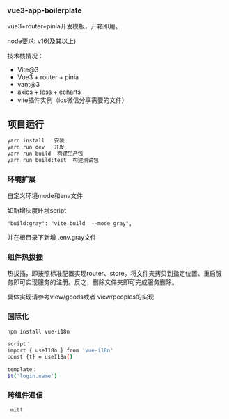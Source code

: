 ### vue3-app-boilerplate

vue3+router+pinia开发模板，开箱即用。

node要求: v16(及其以上)

技术栈情况：
 - Vite@3 
 - Vue3 + router + pinia
 - vant@3
 - axios + less + echarts
 - vite插件实例（ios微信分享需要的文件）



## 项目运行

```sh
yarn install   安装
yarn run dev   开发
yarn run build  构建生产包
yarn run build:test  构建测试包

```

### 环境扩展

自定义环境mode和env文件

如新增灰度环境script 

```shell
"build:gray": "vite build  --mode gray",

```
并在根目录下新增 .env.gray文件

### 组件热拔插

热拔插，即按照标准配置实现router、store。将文件夹拷贝到指定位置、重启服务即可实现服务的注册。反之，删除文件夹即可完成服务删除。

具体实现请参考view/goods或者 view/peoples的实现

### 国际化  

```sh
npm install vue-i18n

script：
import { useI18n } from 'vue-i18n'
const {t} = useI18n()

template： 
$t('login.name')
```



### 跨组件通信

```shell
 mitt
```

